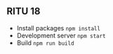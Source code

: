 ## RITU 18
* Install packages `npm install`
* Development server `npm start`
* Build `npm run build`